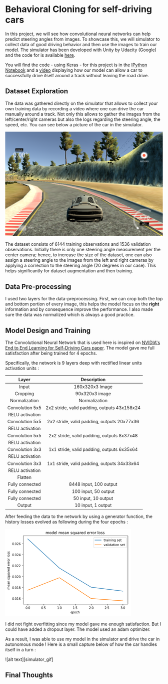 # **Behavioral Cloning for self-driving cars** 

In this project, we will see how convolutional neural networks can help predict steering angles from images. To showcase this, we will simulator to collect data of good driving behavior and then use the images to train our model. The simulator has been developed with Unity by Udacity (Google) and the code for is available [here](https://github.com/udacity/self-driving-car-sim).

You will find the code - using Keras - for this project is in the [IPython Notebook](https://github.com/itismouad/behavioral_cloning/blob/master/Behavioral%20Cloning.ipynb) and a [video](https://github.com/itismouad/behavioral_cloning/blob/master/video.mp4) displaying how our model can allow a car to successfully drive itself around a track without leaving the road drive.

[//]: # (Image References)

[simulator_pic]: ./data/simulator_pic.png "Simulator Picture Example"
[video_gif]: ./data/final_video.gif "Final video gif"
[loss]: ./data/loss.png "loss per epochs"

## Dataset Exploration

The data was gathered directly on the simulator that allows to collect your own training data by recording a video where one can drive the car manually around a track. Not only this allows to gather the images from the left/center/right cameras but also the logs regarding the steering angle, the speed, etc. You can see below a picture of the car in the simulator.

![alt text][simulator_pic]


The dataset consists of 6144 training observations and 1536 validation observations. Initially there is only one steering angle measurement per the center camera; hence, to increase the size of the dataset, one can also assign a steering angle to the images from the left and right cameras by applying a correction to the steering angle (20 degrees in our case). This helps significantly for dataset augmentation and then training.


## Data Pre-processing

I used two layers for the data-preprocessing. First, we can crop both the top and bottom portion of every image, this helps the model focus on the **right** information and by consequence improve the performance. I also made sure the data was normalized which is always a good practice.


## Model Design and Training

The Convolutional Neural Network that is used here is inspired on [NVIDIA's End to End Learning for Self-Driving Cars paper](https://devblogs.nvidia.com/parallelforall/deep-learning-self-driving-cars/). The model gave me full satisfaction after being trained for 4 epochs.

Specifically, the network is 9 layers deep with rectified linear units activation units :

| Layer         		| Description    	        					| 
|:---------------------:|:---------------------------------------------:| 
| Input         		| 160x320x3 Image                 	   			| 
| Cropping         		| 90x320x3 image                 	   			| 
| Normalization     	| Normalization		                            |
| Convolution 5x5     	| 2x2 stride, valid padding, outputs 43x158x24 	|
| RELU activation		|												|
| Convolution 5x5	    | 2x2 stride, valid padding, outputs 20x77x36   |
| RELU activation       |                                               |
| Convolution 5x5	    | 2x2 stride, valid padding, outputs 8x37x48    |
| RELU activation       |                                               |
| Convolution 3x3	    | 1x1 stride, valid padding, outputs 6x35x64    |
| RELU activation       |                                               |
| Convolution 3x3	    | 1x1 stride, valid padding, outputs 34x33x64   |
| RELU activation       |                                               |
| Flatten               |                                               |
| Fully connected		| 8448 input, 100 output     					|
| Fully connected		| 100 input, 50 output     				     	|
| Fully connected		| 50 input, 10 output     				     	|
| Output         		| 10 input, 1 output     				     	|


After feeding the data to the network by using a generator function, the history losses evolved as following during the four epochs :

![alt text][loss]

I did not fight overfitting since my model gave me enough satisfaction. But I could have added a dropout layer. The model used an adam optimizer.

As a result, I was able to use my model in the simulator and drive the car in autonomous mode ! Here is a small capture below of how the car handles itself in a turn :

![alt text][simulator_gif]


## Final Thoughts



